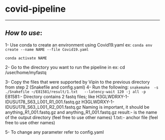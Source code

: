 # covid-pipeline
---
## *How to use*:

1- Use conda to create an environment using Covid19.yaml
ex: `conda env create --name NAME --file Covid19.yaml`

`conda activate NAME`

2- Go to the directory you want to run the pipeline in
ex: cd /user/home/myfastq

3- Copy the files that were supported by Vipin to the previous directory from step 2 (Snakefile and config.yaml)
4- Run the following:
`snakemake  -s  ./Snakefile ~/E81581/result/1.txt   --latency-wait 120 -j all -p`
E81581:- Directory contains 2 fastq files; like H3GLWDRXY-1-IDUSU178_S63_L001_R1_001.fastq.gz H3GLWDRXY-1-IDUSU178_S63_L001_R2_001.fastq.gz
Naming is important, it should be anything_R1_001.fastq.gz and anything_R1_001.fastq.gz
result:- is the name of the output directory (feel free to use other names)
1.txt:- anchor file (feel free to use other names)

5- To change any parameter refer to config.yaml

